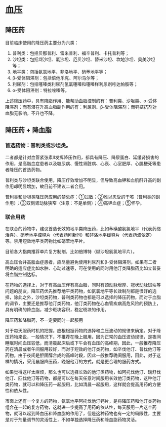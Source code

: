 # 血压

## 降压药

目前临床使用的降压药主要分为六类：

1. 普利类：包括贝那普利、雷米普利、福辛普利、卡托普利等；
2. 沙坦类：包括缬沙坦、氯沙坦、厄贝沙坦、替米沙坦、坎地沙坦、奥美沙坦等；
3. 地平类：包括氨氯地平、非洛地平、硝苯地平等；
4. β-受体阻滞剂：包括倍他乐克、阿尔马尔等；
5. 利尿剂：包括噻嗪类利尿剂氢氯噻嗪和噻嗪样利尿剂吲达帕胺等；
6. α-受体阻滞剂：特拉唑嗪等。

上述降压药中，具有降脂作用、能帮助血脂控制的有：普利类、沙坦类、α-受体阻滞剂；而有潜在升高血脂副作用的有：利尿剂、β-受体阻滞剂；而钙拮抗剂对血脂无影响，不升也不降。

## 降压药 + 降血脂

### 首选药物：普利类或沙坦类。

二者都是针对血管紧张素II发挥降压作用，都具有降压、降尿蛋白、延缓肾损害的作用，是高脂血症患者以及糖尿病、慢性肾脏病、心衰、心室肥厚、心肌梗死等患者降压的首选药物。

普利类与沙坦类联合使用，降压疗效增加不明显，但导致高血钾和血肌酐升高的副作用却明显增加，故目前不建议二者合用。

普利类和沙坦类降压药应用的禁忌症：①过敏；②难以忍受的干咳（普利类的副作用）；③双侧肾动脉狭窄（注意：不是单侧）；④高钾血症；⑤怀孕。

### 联合用药

在联合的药物中，建议首选长效的地平类降压药，比如苯磺酸氨氯地平（代表药络活喜）、硝苯地平控释片（代表药拜新同）和非洛地平缓释片（代表药波依定）等。禁用短效地平类药物比如硝苯地平片。

目前各大指南推荐单片复方制剂，比如倍博特（缬沙坦氨氯地平片）。

高血压合并高脂血症患者，应尽量避免使用利尿剂和β-受体阻滞剂，如果有二者明确的适应症比如水肿、心动过速等，可在使用的同时用他汀类降脂药比如立普妥将血脂控制达标。

在药物的选择上，对于有高血压伴有高血脂，同时有颈动脉增厚、冠状动脉斑块等问题的朋友，降压药优先推荐地平类药物，如氨氯地平等长效制剂都是很好的选择，除此之外，沙坦类药物，普利类药物也都是可以选择的降压药物，而对于血脂的调节，主要还是推荐他汀类药物，他汀类药物在心血管疾病高危风险的预防上，具有明确的降血脂，减少斑块容积，稳定斑块的作用。

降压药和降脂药，不一定要同时一起服用

对于每天服药时机的把握，应根根据药物的选择和血压波动的规律来确定。对于降压药物来说，一般情况下，不推荐在晚上服用，因为正常的血压波动规律，是夜间睡眠时间血压较低，而清晨起床后或下午会有血压的高峰期，因此，一般推荐降压药在清晨或者午间服用较好，而对于短效的他汀类药物，如辛伐他汀、普伐他汀等药物，由于夜间是胆固醇合成的高峰时段，因此一般推荐晚间服用，因此，对于这样的情况，采用晨服降压药，晚服他汀的方式，就是更合理的服药方式。

如果觉得这样太麻烦，那么也可以选择长效的他汀类药物，如阿托伐他汀、瑞舒伐他汀、匹伐他汀等药物，都是可以在每天任意时间服用长效他汀类药物，这种他汀类药物，就可以和降压药一起服用，比如清晨一起服用，这样就会提高用药的方便性和依从性。

市面上还有一个复方的药物，氨氯地平阿托伐他汀钙片，是将降压药和他汀类药物组合在一起的复方药物，这就进一步提高了用药的依从性，每天服用一片这个药物，就可以起到降血压和降血脂的作用了，但是这种药物也有一定的局限性，主要是对于剂量调节的灵活性上，不如单独选择降压药和降血脂药物灵活。
